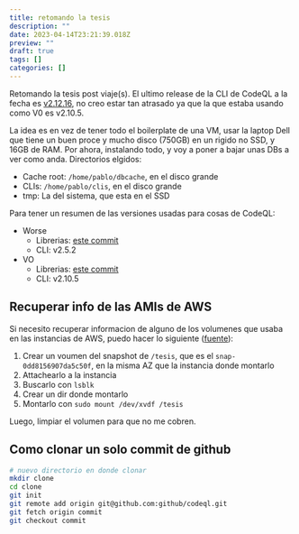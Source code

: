 ```yaml
---
title: retomando la tesis
description: ""
date: 2023-04-14T23:21:39.018Z
preview: ""
draft: true
tags: []
categories: []
---
```


Retomando la tesis post viaje(s). El ultimo release de la CLI de CodeQL a la fecha es [v2.12.16](https://github.com/github/codeql-cli-binaries/releases/tag/v2.12.6), no creo estar tan atrasado ya que la que estaba usando como V0 es v2.10.5.

La idea es en vez de tener todo el boilerplate de una VM, usar la laptop Dell que tiene un buen proce y mucho disco (750GB) en un rigido no SSD, y 16GB de RAM. Por ahora, instalando todo, y voy a poner a bajar unas DBs a ver como anda. Directorios elgidos:

- Cache root: `/home/pablo/dbcache`, en el disco grande
- CLIs: `/home/pablo/clis`, en el disco grande
- tmp: La del sistema, que esta en el SSD

Para tener un resumen de las versiones usadas para cosas de CodeQL:
- Worse
  - Librerias: [este commit](https://github.com/github/codeql/commit/a1c38b78a9)
  - CLI: v2.5.2
- VO
  - Librerias: [este commit](https://github.com/github/codeql/commit/3165babc887c1c1127f7f028493380ceca004b2e)
  - CLI: v2.10.5

## Recuperar info de las AMIs de AWS

Si necesito recuperar informacion de alguno de los volumenes que usaba en las instancias de AWS, puedo hacer lo siguiente ([fuente](https://aws.amazon.com/blogs/compute/recovering-files-from-an-amazon-ebs-volume-backup/)):

1. Crear un voumen del snapshot de `/tesis`, que es el `snap-0dd8156907da5c50f`, en la misma AZ que la instancia donde montarlo
2. Attachearlo a la instancia
3. Buscarlo con `lsblk`
4. Crear un dir donde montarlo
5. Montarlo con `sudo mount /dev/xvdf /tesis`

Luego, limpiar el volumen para que no me cobren.

## Como clonar un solo commit de github

```bash
# nuevo directorio en donde clonar
mkdir clone
cd clone
git init
git remote add origin git@github.com:github/codeql.git
git fetch origin commit
git checkout commit
```